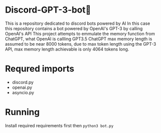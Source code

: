 # Discord-GPT-3-bot👾

This is a repository dedicated to discord bots powered by AI
In this case this repository contains a bot powered by OpenAI's GPT-3 by calling OpenAI's API
This project attempts to emmulate the memory function from ChatGPT, what OpenAI is callling GPT3.5
ChatGPT max memory length is assumed to be near 8000 tokens, due to max token length using the GPT-3 API, max memory length achievable is only 4064 tokens long.

# Requred imports
* discord.py
* openai.py
* asyncio.py

# Running
Install required requirements first then `python3 bot.py`

